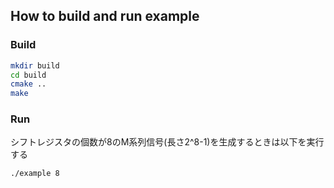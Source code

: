 ## How to build and run example

### Build 

```sh
mkdir build
cd build
cmake ..
make
```

### Run

シフトレジスタの個数が8のM系列信号(長さ2^8-1)を生成するときは以下を実行する

```sh
./example 8
```
